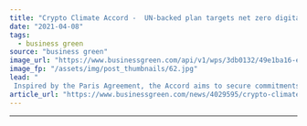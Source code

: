 ```yaml
---
title: "Crypto Climate Accord -  UN-backed plan targets net zero digital currencies by 2040"
date: "2021-04-08"
tags: 
  - business green
source: "business green"
image_url: "https://www.businessgreen.com/api/v1/wps/3db0132/49e1ba16-ed42-4a27-a5d0-e294889fb837/1/iStock-919509810-bitcoin-crypto-185x114.jpg"
image_fp: "/assets/img/post_thumbnails/62.jpg"
lead: "
 Inspired by the Paris Agreement, the Accord aims to secure commitments right across crypto and fintech sector ahead of COP26 ..."
article_url: "https://www.businessgreen.com/news/4029595/crypto-climate-accord-backed-plan-targets-net-zero-digital-currencies-2040"
---
```


---

